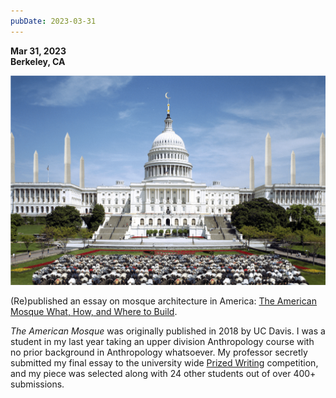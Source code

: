 ```yaml
---
pubDate: 2023-03-31
---
```


**Mar 31, 2023**\
**Berkeley, CA**

![Graphic of The American Mosque](../../../images/timeline/230331.jpg)

(Re)published an essay on mosque architecture in America: [The American Mosque What, How, and Where to Build](https://www.omarmhmmd.com/work/theamericanmosque/).

*The American Mosque* was originally published in 2018 by UC Davis. I was a student in my last year taking an upper division Anthropology course with no prior background in Anthropology whatsoever. My professor secretly submitted my final essay to the university wide [Prized Writing](https://prizedwriting.ucdavis.edu/) competition, and my piece was selected along with 24 other students out of over 400+ submissions.